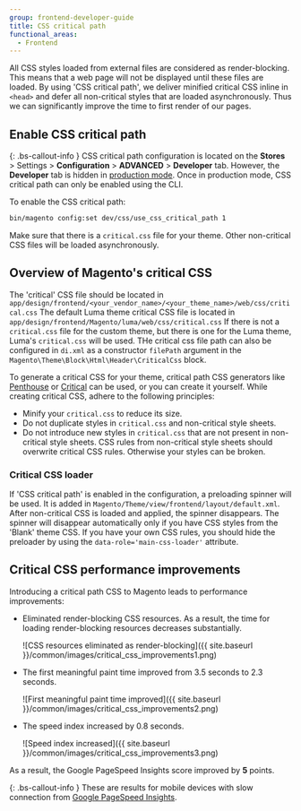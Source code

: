 ```yaml
---
group: frontend-developer-guide
title: CSS critical path
functional_areas:
  - Frontend
---
```


All CSS styles loaded from external files are considered as render-blocking. This means that a web page will not be displayed until these files are loaded.
By using 'CSS critical path', we deliver minified critical CSS inline in `<head>` and defer all non-critical styles that are loaded asynchronously.
Thus we can significantly improve the time to first render of our pages.

## Enable CSS critical path

{: .bs-callout-info }
CSS critical path configuration is located on the **Stores** > Settings > **Configuration** > **ADVANCED** > **Developer** tab. However, the **Developer** tab is hidden in [production mode]({{page.baseurl}}/config-guide/bootstrap/magento-modes.html). Once in production mode, CSS critical path can only be enabled using the CLI.

To enable the CSS critical path:

```bash
bin/magento config:set dev/css/use_css_critical_path 1
```

Make sure that there is a `critical.css` file for your theme. Other non-critical CSS files will be loaded asynchronously.

## Overview of Magento's critical CSS

The 'critical' CSS file should be located in `app/design/frontend/<your_vendor_name>/<your_theme_name>/web/css/critical.css`
The default Luma theme critical CSS file is located in `app/design/frontend/Magento/luma/web/css/critical.css`
If there is not a `critical.css` file for the custom theme, but there is one for the Luma theme, Luma's `critical.css` will be used.
THe critical css file path can also be configured in `di.xml` as a constructor `filePath` argument in the `Magento\Theme\Block\Html\Header\CriticalCss` block.

To generate a critical CSS for your theme, critical path CSS generators like [Penthouse](https://www.npmjs.com/package/penthouse) or [Critical](https://www.npmjs.com/package/critical) can be used, or you can create it yourself. While creating critical CSS, adhere to the following principles:

-  Minify your `critical.css` to reduce its size.
-  Do not duplicate styles in `critical.css` and non-critical style sheets.
-  Do not introduce new styles in `critical.css` that are not present in non-critical style sheets. CSS rules from non-critical style sheets should overwrite critical CSS rules. Otherwise your styles can be broken.

### Critical CSS loader

If 'CSS critical path' is enabled in the configuration, a preloading spinner will be used. It is added in `Magento/Theme/view/frontend/layout/default.xml`.
After non-critical CSS is loaded and applied, the spinner disappears. The spinner will disappear automatically only if you have CSS styles from the 'Blank' theme CSS. If you have your own CSS rules, you should hide the preloader by using the `data-role='main-css-loader'` attribute.

## Critical CSS performance improvements

Introducing a critical path CSS to Magento leads to performance improvements:

-  Eliminated render-blocking CSS resources. As a result, the time for loading render-blocking resources decreases substantially.

   ![CSS resources eliminated as render-blocking]({{ site.baseurl }}/common/images/critical_css_improvements1.png)

-  The first meaningful paint time improved from 3.5 seconds to 2.3 seconds.

   ![First meaningful paint time improved]({{ site.baseurl }}/common/images/critical_css_improvements2.png)

-  The speed index increased by 0.8 seconds.

   ![Speed index increased]({{ site.baseurl }}/common/images/critical_css_improvements3.png)

As a result, the Google PageSpeed Insights score improved by **5** points.

{: .bs-callout-info }
These are results for mobile devices with slow connection from [Google PageSpeed Insights](https://developers.google.com/speed/pagespeed/insights/).
